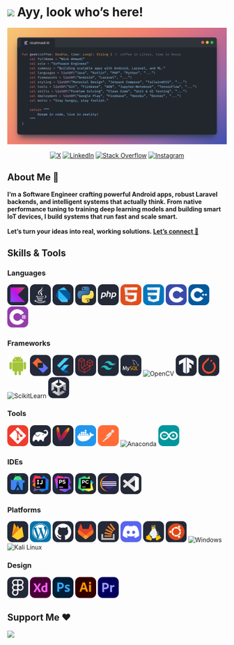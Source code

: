 <h1>
  <img src="https://emojis.slackmojis.com/emojis/images/1643514974/10003/catjam.gif?1643514974" width="30" />
	Ayy, look who’s here!
</h1>

<img src="nicahmadi99@gmail_com.png" alt="Click to visit my portfolio"></a>

<div align="center">
<a href="https://x.com/nicahmadi" target="_blank"><img alt="X" src="https://img.shields.io/badge/(_twitter_)-%23151B23.svg?&style=for-the-badge&logo=x&logoColor=white" /></a> 
<a href="https://www.linkedin.com/in/nicahmadi/" target="_blank"><img alt="LinkedIn" src="https://img.shields.io/badge/linkedin-29146b?&style=for-the-badge&logo=linkedin&logoColor=white" /></a> 
<a href="https://stackoverflow.com/users/13850091/nick-ahmadi" target="_blank"><img alt="Stack Overflow" src="https://img.shields.io/badge/stackoverflow-ff9900?&style=for-the-badge&logo=stackoverflow&logoColor=white" /></a> 
<a href="https://www.instagram.com/nicahmadi/" target="_blank"><img alt="Instagram" src="https://img.shields.io/badge/Instagram-e33811?&style=for-the-badge&logo=instagram&logoColor=white" /></a> 
</div>

<h2>About Me 📖</h2>
<b>
  <p>
    I’m a Software Engineer crafting powerful Android apps, robust Laravel backends, and intelligent systems that actually think. From native performance tuning to training deep learning models and building smart IoT devices, I build systems that run fast and scale smart.<br><br>
    Let’s turn your ideas into real, working solutions. <a href="mailto:nicahmadi99@gmail.com">Let’s connect 📩</a>
  </p>
</b>

<h2>Skills & Tools</h2>
<div>
  <!-- Languages -->
  <h3>Languages</h3>
  <img src="https://github.com/tandpfun/skill-icons/blob/main/icons/Kotlin-Dark.svg" width="48" title="Kotlin">
  <img src="https://github.com/tandpfun/skill-icons/blob/main/icons/Java-Dark.svg" width="48" title="Java">
  <img src="https://github.com/tandpfun/skill-icons/blob/main/icons/Dart-Dark.svg" width="48" title="Dart">
  <img src="https://github.com/tandpfun/skill-icons/blob/main/icons/Python-Dark.svg" width="48" title="Python">
  <img src="https://github.com/tandpfun/skill-icons/blob/main/icons/PHP-Dark.svg" width="48" title="PHP">
  <img src="https://github.com/tandpfun/skill-icons/blob/main/icons/HTML.svg" width="48" title="HTML">
  <img src="https://github.com/tandpfun/skill-icons/blob/main/icons/CSS.svg" width="48" title="CSS">
  <img src="https://github.com/tandpfun/skill-icons/blob/main/icons/C.svg" width="48" title="C">
  <img src="https://github.com/tandpfun/skill-icons/blob/main/icons/CPP.svg" width="48" title="C++">
  <img src="https://github.com/tandpfun/skill-icons/blob/main/icons/CS.svg" width="48" title="C#">
 
  <!-- Frameworks -->
  <h3>Frameworks</h3>
  <img src="https://raw.githubusercontent.com/devicons/devicon/master/icons/android/android-original.svg" width="48" title="Android">
  <img src="https://github.com/tandpfun/skill-icons/blob/main/icons/Ktor-Dark.svg" width="48" title="Ktor">
  <img src="https://github.com/tandpfun/skill-icons/blob/main/icons/Flutter-Dark.svg" width="48" title="Flutter">
  <img src="https://github.com/tandpfun/skill-icons/blob/main/icons/Laravel-Dark.svg" width="48" title="Laravel">
  <img src="https://github.com/tandpfun/skill-icons/blob/main/icons/TailwindCSS-Dark.svg" width="48" title="Tailwind CSS">
  <img src="https://github.com/tandpfun/skill-icons/blob/main/icons/MySQL-Dark.svg" width="48" title="MySQL">
  <img src="https://github.com/tandpfun/skill-icons/blob/main/icons/OpenCV-Dark.svg" width="48" title="OpenCV">
  <img src="https://github.com/tandpfun/skill-icons/blob/main/icons/TensorFlow-Dark.svg" width="48" title="TensorFlow">
  <img src="https://github.com/tandpfun/skill-icons/blob/main/icons/PyTorch-Dark.svg" width="48" title="PyTorch">
  <img src="https://github.com/tandpfun/skill-icons/blob/main/icons/ScikitLearn-Dark.svg" width="48" title="ScikitLearn">
  <img src="https://github.com/tandpfun/skill-icons/blob/main/icons/Unity-Dark.svg" width="48" title="Unity">

  <!-- Tools -->
  <h3>Tools</h3>
  <img src="https://github.com/tandpfun/skill-icons/blob/main/icons/Git.svg" width="48" title="Git">
  <img src="https://github.com/tandpfun/skill-icons/blob/main/icons/Gradle-Dark.svg" width="48" title="Gradle">
  <img src="https://github.com/tandpfun/skill-icons/blob/main/icons/Maven-Dark.svg" width="48" title="Maven">
  <img src="https://github.com/tandpfun/skill-icons/blob/main/icons/Docker.svg" width="48" title="Docker">
  <img src="https://github.com/tandpfun/skill-icons/blob/main/icons/Postman.svg" width="48" title="Postman">
  <img src="https://github.com/tandpfun/skill-icons/blob/main/icons/Anaconda-Dark.svg" width="48" title="Anaconda">
  <img src="https://github.com/tandpfun/skill-icons/blob/main/icons/Arduino.svg" width="48" title="Arduino">

  <!-- IDEs -->
  <h3>IDEs</h3>
  <img src="https://github.com/tandpfun/skill-icons/blob/main/icons/AndroidStudio-Dark.svg" width="48" title="Android Studio">
  <img src="https://github.com/tandpfun/skill-icons/blob/main/icons/Idea-Dark.svg" width="48" title="IntelliJ IDEA">
  <img src="https://github.com/tandpfun/skill-icons/blob/main/icons/PhpStorm-Dark.svg" width="48" title="PhpStorm">
  <img src="https://github.com/tandpfun/skill-icons/blob/main/icons/PyCharm-Dark.svg" width="48" title="PyCharm">
  <img src="https://github.com/tandpfun/skill-icons/blob/main/icons/Eclipse-Dark.svg" width="48" title="Eclipse">
  <img src="https://github.com/tandpfun/skill-icons/blob/main/icons/VSCode-Dark.svg" width="48" title="VS Code">

  <!-- Platforms -->
  <h3>Platforms</h3>
  <img src="https://github.com/tandpfun/skill-icons/blob/main/icons/Firebase-Dark.svg" width="48" title="Firebase">
  <img src="https://github.com/tandpfun/skill-icons/blob/main/icons/Wordpress.svg" width="48" title="WordPress">
  <img src="https://github.com/tandpfun/skill-icons/blob/main/icons/Github-Dark.svg" width="48" title="GitHub">
  <img src="https://github.com/tandpfun/skill-icons/blob/main/icons/GitLab-Dark.svg" width="48" title="GitLab">
  <img src="https://github.com/tandpfun/skill-icons/blob/main/icons/StackOverflow-Dark.svg" width="48" title="Stack Overflow">
  <img src="https://github.com/tandpfun/skill-icons/blob/main/icons/Discord.svg" width="48" title="Discord">
  <img src="https://github.com/tandpfun/skill-icons/blob/main/icons/Linux-Dark.svg" width="48" title="Linux">
  <img src="https://github.com/tandpfun/skill-icons/blob/main/icons/Ubuntu-Dark.svg" width="48" title="Ubuntu">
  <img src="https://github.com/tandpfun/skill-icons/blob/main/icons/Windows-Dark.svg" width="48" title="Windows">
  <img src="https://github.com/tandpfun/skill-icons/blob/main/icons/Kali-Dark.svg" width="48" title="Kali Linux">

  <!-- Design -->
  <h3>Design</h3>
  <img src="https://github.com/tandpfun/skill-icons/blob/main/icons/Figma-Dark.svg" width="48" title="Figma">
  <img src="https://github.com/tandpfun/skill-icons/blob/main/icons/XD.svg" width="48" title="Adobe XD">
  <img src="https://github.com/tandpfun/skill-icons/blob/main/icons/Photoshop.svg" width="48" title="Photoshop">
  <img src="https://github.com/tandpfun/skill-icons/blob/main/icons/Illustrator.svg" width="48" title="Illustrator">
  <img src="https://github.com/tandpfun/skill-icons/blob/main/icons/Premiere.svg" width="48" title="Premiere Pro">
</div>

<h2>Support Me ❤️</h2>

<div style="display:flex;">
  <a href="https://www.coffeebede.com/nicahmadi">
      <img class="img-fluid" src="https://coffeebede.ir/DashboardTemplateV2/app-assets/images/banner/default-yellow.svg" width="200"/>
  </a>
</div>
